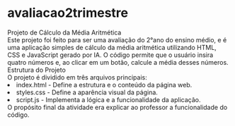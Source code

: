 # avaliacao2trimestre
<div>
Projeto de Cálculo da Média Aritmética
</div> 

<div>
Este projeto foi feito para ser uma avaliação do 2°ano do ensino médio, e é uma aplicação simples de cálculo da média aritmética utilizando HTML, CSS e JavaScript gerado por IA. O código permite que o usuário insira quatro números e, ao clicar em um botão, calcule a média desses números.
</div> 

<div>
Estrutura do Projeto
</div> 

<div> 
O projeto é dividido em três arquivos principais:
</div> 

<div>
<li>index.html - Define a estrutura e o conteúdo da página web.</li> 
<li>styles.css - Define a aparência visual da página.</li> 
<li>script.js - Implementa a lógica e a funcionalidade da aplicação.</li> 
</div> 

<div>
O propósito final da atividade era explicar ao professor a funcionalidade do código.
  
</div>
